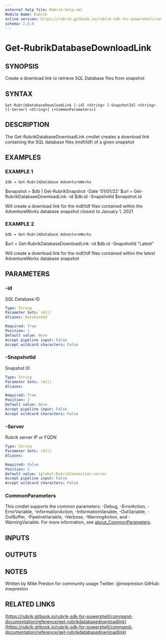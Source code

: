 ```yaml
---
external help file: Rubrik-help.xml
Module Name: Rubrik
online version: https://rubrik.gitbook.io/rubrik-sdk-for-powershell/command-documentation/reference/get-rubrikdatabasedownloadlink
schema: 2.0.0
---
```


# Get-RubrikDatabaseDownloadLink

## SYNOPSIS
Create a download link to retrieve SQL Database files from snapshot

## SYNTAX

```
Get-RubrikDatabaseDownloadLink [-id] <String> [-SnapshotId] <String> [[-Server] <String>] [<CommonParameters>]
```

## DESCRIPTION
The Get-RubrikDatabaseDownloadLink cmdlet creates a download link containing the SQL database files (mdf/ldf) of a given snapshot

## EXAMPLES

### EXAMPLE 1
```
$db = Get-RubrikDatabase AdventureWorks
```

$snapshot = $db | Get-RubrikSnapshot -Date '01/01/22'
$url = Get-RubrikDatabaseDownloadLink -id $db.id -SnapshotId $snapshot.id

Will create a download link for the mdf/ldf files contained within the AdventureWorks database snapshot closest to January 1, 2021

### EXAMPLE 2
```
$db = Get-RubrikDatabase AdventureWorks
```

$url = Get-RubrikDatabaseDownloadLink -id $db.id -SnapshotId "Latest"

Will create a download link for the mdf/ldf files contained within the latest AdventureWorks database snapshot

## PARAMETERS

### -id
SQL Database ID

```yaml
Type: String
Parameter Sets: (All)
Aliases: DatabaseId

Required: True
Position: 1
Default value: None
Accept pipeline input: False
Accept wildcard characters: False
```

### -SnapshotId
Snapshot ID

```yaml
Type: String
Parameter Sets: (All)
Aliases:

Required: True
Position: 2
Default value: None
Accept pipeline input: False
Accept wildcard characters: False
```

### -Server
Rubrik server IP or FQDN

```yaml
Type: String
Parameter Sets: (All)
Aliases:

Required: False
Position: 3
Default value: $global:RubrikConnection.server
Accept pipeline input: False
Accept wildcard characters: False
```

### CommonParameters
This cmdlet supports the common parameters: -Debug, -ErrorAction, -ErrorVariable, -InformationAction, -InformationVariable, -OutVariable, -OutBuffer, -PipelineVariable, -Verbose, -WarningAction, and -WarningVariable. For more information, see [about_CommonParameters](http://go.microsoft.com/fwlink/?LinkID=113216).

## INPUTS

## OUTPUTS

## NOTES
Written by Mike Preston for community usage
Twitter: @mwpreston
GitHub: mwpreston

## RELATED LINKS

[https://rubrik.gitbook.io/rubrik-sdk-for-powershell/command-documentation/reference/get-rubrikdatabasedownloadlink](https://rubrik.gitbook.io/rubrik-sdk-for-powershell/command-documentation/reference/get-rubrikdatabasedownloadlink)

